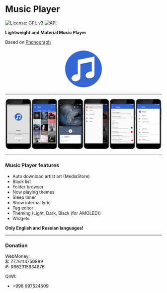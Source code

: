 # Music Player

[![License: GPL v3](https://img.shields.io/badge/License-GPL%20v3-blue.svg)](https://github.com/MaxFour/Music-Player/blob/master/LICENSE)
[![API](https://img.shields.io/badge/API-16%2B-orange.svg?style=flat-square)](https://android-arsenal.com/api?level=16)

**Lightweight and Material Music Player**<br>

Based on [Phonograph](https://github.com/kabouzeid/Phonograph) <p align="center"><img width="128" height="128" src="images/Icon.png" /></p>

--------

![Screenshots](./images/Screenshots.png?raw=true)

--------

### Music Player features

- Auto download artist art (MediaStore)
- Black list
- Folder browser
- Now playing themes
- Sleep timer
- Show internal lyric
- Tag editor
- Theming (Light, Dark, Black (for AMOLED))
- Widgets

**Only English and Russian languages!**

--------

### Donation

WebMoney:<br>
$: Z776114750889<br>
₽: R662315834876

QIWI:
- +998 997524609